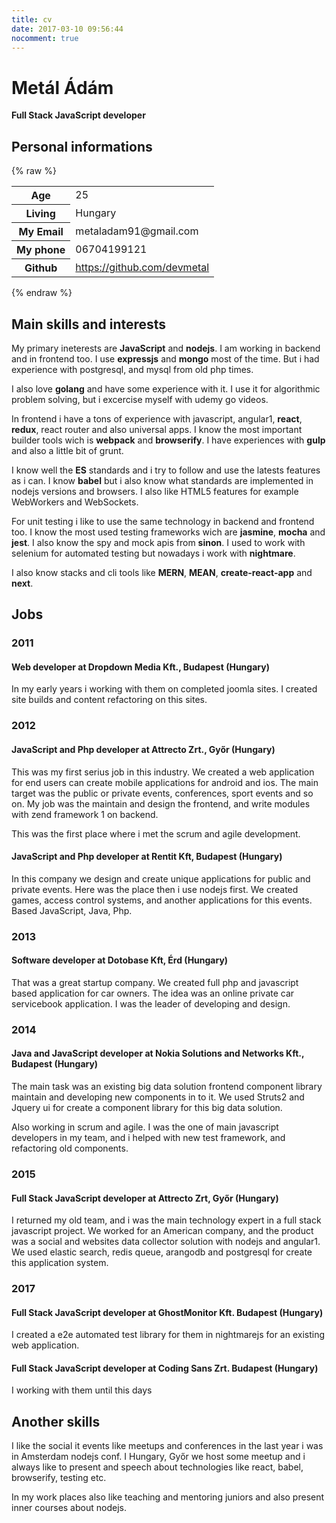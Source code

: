 ```yaml
---
title: cv
date: 2017-03-10 09:56:44
nocomment: true
---
```


# Metál Ádám

**Full Stack JavaScript developer**

## Personal informations

{% raw %}
<table>
  <tr>
    <th>Age</th>
    <td>25</td>
  </tr>
  <tr>
    <th>Living</th>
    <td>Hungary</td>
  </tr>
  <tr>
    <th>My Email</th>
    <td>metaladam91@gmail.com</td>
  </tr>
  <tr>
    <th>My phone</th>
    <td>06704199121</td>
  </tr>
  <tr>
    <th>Github</th>
    <td><a href="https://github.com/devmetal">https://github.com/devmetal</a></td>
  </tr>
</table>
{% endraw %}

## Main skills and interests

My primary ineterests are **JavaScript** and **nodejs**. I am working in backend and in frontend too.
I use **expressjs** and **mongo** most of the time. But i had experience with postgresql, and mysql from old php times.

I also love **golang** and have some experience with it. I use it for algorithmic problem solving, but i excercise myself with udemy go videos.

In frontend i have a tons of experience with javascript, angular1, **react**, **redux**, react router and also universal apps. I know the most important builder tools wich is **webpack** and **browserify**. I have experiences with **gulp** and also a little bit of grunt.

I know well the **ES** standards and i try to follow and use the latests features as i can. I know **babel** but i also know what standards are implemented in nodejs versions and browsers. I also like HTML5 features for example WebWorkers and WebSockets.

For unit testing i like to use the same technology in backend and frontend too. I know the most used testing frameworks wich are **jasmine**, **mocha** and **jest**. I also know the spy and mock apis from **sinon**.
I used to work with selenium for automated testing but nowadays i work with **nightmare**.

I also know stacks and cli tools like **MERN**, **MEAN**, **create-react-app** and **next**.

## Jobs

### 2011

#### Web developer at Dropdown Media Kft., Budapest (Hungary)

In my early years i working with them on completed joomla sites. I created site builds and content refactoring on this sites.

### 2012

#### JavaScript and Php developer at Attrecto Zrt., Győr (Hungary)

This was my first serius job in this industry. We created a web application for end users can create mobile applications for android and ios. The main target was the public or private events, conferences, sport events and so on. My job was the maintain and design the frontend, and write modules with zend framework 1 on backend.

This was the first place where i met the scrum and agile development.

#### JavaScript and Php developer at Rentit Kft, Budapest (Hungary)

In this company we design and create unique applications for public and private events. Here was the place then i use nodejs first. We created games, access control systems, and another applications for this events. Based JavaScript, Java, Php.

### 2013

#### Software developer at Dotobase Kft, Érd (Hungary)

That was a great startup company. We created full php and javascript based application for car owners. The idea was an online private car servicebook application. I was the leader of developing and design.

### 2014

#### Java and JavaScript developer at Nokia Solutions and Networks Kft., Budapest (Hungary)

The main task was an existing big data solution frontend component library maintain and developing new components in to it. We used Struts2 and Jquery ui for create a component library for this big data solution.

Also working in scrum and agile. I was the one of main javascript developers in my team, and i helped with new test framework, and refactoring old components.

### 2015

#### Full Stack JavaScript developer at Attrecto Zrt, Győr (Hungary)

I returned my old team, and i was the main technology expert in a full stack javascript project. We worked for an American company, and the product was a social and websites data collector solution with nodejs and angular1. We used elastic search, redis queue, arangodb and postgresql for create this application system.

### 2017

#### Full Stack JavaScript developer at GhostMonitor Kft. Budapest (Hungary)

I created a e2e automated test library for them in nightmarejs for an existing web application.

#### Full Stack JavaScript developer at Coding Sans Zrt. Budapest (Hungary)

I working with them until this days

## Another skills

I like the social it events like meetups and conferences in the last year i was in Amsterdam nodejs conf. I Hungary, Győr we host some meetup and i always like to present and speech about technologies like react, babel, browserify, testing etc. 

In my work places also like teaching and mentoring juniors and also present inner courses about nodejs.
